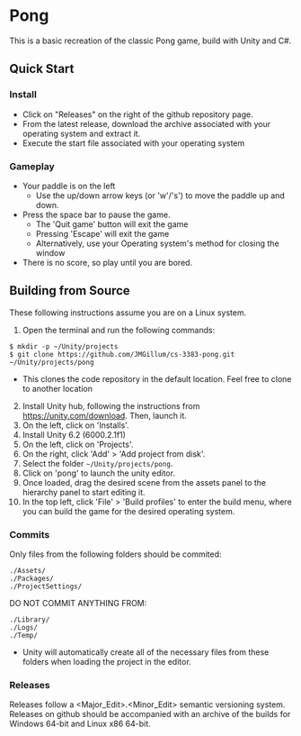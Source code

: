 # Pong
This is a basic recreation of the classic Pong game, build with Unity and C#.
## Quick Start
### Install
* Click on "Releases" on the right of the github repository page.
* From the latest release, download the archive associated with your operating system and extract it.
* Execute the start file associated with your operating system
 ### Gameplay
* Your paddle is on the left
  * Use the up/down arrow keys (or 'w'/'s') to move the paddle up and down.
* Press the space bar to pause the game.
  * The 'Quit game' button will exit the game
  * Pressing 'Escape' will exit the game
  * Alternatively, use your Operating system's method for closing the window
* There is no score, so play until you are bored.

## Building from Source
These following instructions assume you are on a Linux system.
1. Open the terminal and run the following commands:
```
$ mkdir -p ~/Unity/projects
$ git clone https://github.com/JMGillum/cs-3383-pong.git ~/Unity/projects/pong
```
  * This clones the code repository in the default location. Feel free to clone to another location
2. Install Unity hub, following the instructions from https://unity.com/download. Then, launch it.
1. On the left, click on 'Installs'.
1. Install Unity 6.2 (6000.2.1f1)
1. On the left, click on 'Projects'.
1. On the right, click 'Add' > 'Add project from disk'.
1. Select the folder `~/Unity/projects/pong`.
1. Click on 'pong' to launch the unity editor.
1. Once loaded, drag the desired scene from the assets panel to the hierarchy panel to start editing it.
1. In the top left, click 'File' > 'Build profiles' to enter the build menu, where you can build the game for the desired operating system.

### Commits
Only files from the following folders should be commited:
```
./Assets/
./Packages/
./ProjectSettings/
```
DO NOT COMMIT ANYTHING FROM:
```
./Library/
./Logs/
./Temp/
```
* Unity will automatically create all of the necessary files from these folders when loading the project in the editor.

### Releases
Releases follow a <Major_Edit>.<Minor_Edit> semantic versioning system.\
Releases on github should be accompanied with an archive of the builds for Windows 64-bit and Linux x86 64-bit.

